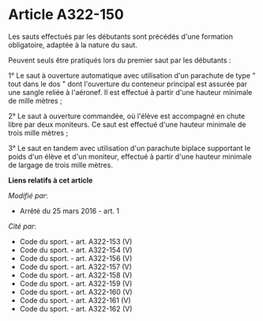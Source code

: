 # Article A322-150

Les sauts effectués par les débutants sont précédés d'une formation obligatoire, adaptée à la nature du saut. 

Peuvent seuls être pratiqués lors du premier saut par les débutants : 

1° Le saut à ouverture automatique avec utilisation d'un parachute de type " tout dans le dos " dont l'ouverture du conteneur
principal est assurée par une sangle reliée à l'aéronef. Il est effectué à partir d'une hauteur minimale de mille mètres ; 

2° Le saut à ouverture commandée, où l'élève est accompagné en chute libre par deux moniteurs. Ce saut est effectué d'une
hauteur minimale de trois mille mètres ; 

3° Le saut en tandem avec utilisation d'un parachute biplace supportant le poids d'un élève et d'un moniteur, effectué à
partir d'une hauteur minimale de largage de trois mille mètres.

**Liens relatifs à cet article**

_Modifié par_:

  - Arrêté du 25 mars 2016 - art. 1

_Cité par_:

  - Code du sport. - art. A322-153 (V)
  - Code du sport. - art. A322-154 (V)
  - Code du sport. - art. A322-156 (V)
  - Code du sport. - art. A322-157 (V)
  - Code du sport. - art. A322-158 (V)
  - Code du sport. - art. A322-159 (V)
  - Code du sport. - art. A322-160 (V)
  - Code du sport. - art. A322-161 (V)
  - Code du sport. - art. A322-162 (V)
